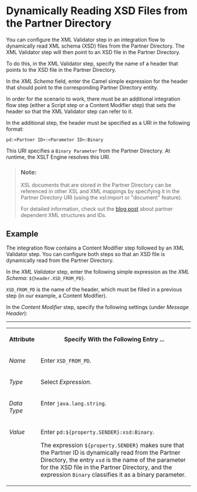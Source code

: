 <!-- loio9331745d24ae4aa3b3a2bf137f7815b3 -->

# Dynamically Reading XSD Files from the Partner Directory

You can configure the XML Validator step in an integration flow to dynamically read XML schema \(XSD\) files from the Partner Directory. The XML Validator step will then point to an XSD file in the Partner Directory.

To do this, in the XML Validator step, specify the name of a header that points to the XSD file in the Partner Directory.

In the *XML Schema* field, enter the Camel simple expression for the header that should point to the corresponding Partner Directory entity.

In order for the scenario to work, there must be an additional integration flow step \(either a Script step or a Content Modifier step\) that sets the header so that the XML Validator step can refer to it.

In the additional step, the header must be specified as a URI in the following format:

`pd:<Partner ID>:<Parameter ID>:Binary`

This URI specifies a `Binary Parameter` from the Partner Directory. At runtime, the XSLT Engine resolves this URI.

> ### Note:  
> XSL documents that are stored in the Partner Directory can be referenced in other XSL and XML mappings by specifying it in the Partner Directory URI \(using the xsl:import or "document" feature\).
> 
> For detailed information, check out the [blog post](https://blogs.sap.com/2017/08/22/cloud-integration-partner-directory-partner-dependent-xml-structures-and-ids/) about partner dependent XML structures and IDs.



<a name="loio9331745d24ae4aa3b3a2bf137f7815b3__section_gy3_ddb_r1b"/>

## Example

The integration flow contains a Content Modifier step followed by an XML Validator step. You can configure both steps so that an XSD file is dynamically read from the Partner Directory.

In the *XML Validator* step, enter the following simple expression as the *XML Schema*: `${header.XSD_FROM_PD}`.

`XSD_FROM_PD` is the name of the header, which must be filled in a previous step \(in our example, a Content Modifier\).

In the *Content Modifier* step, specify the following settings \(under *Message Header*\):

****


<table>
<tr>
<th valign="top">

Attribute



</th>
<th valign="top">

Specify With the Following Entry ...



</th>
</tr>
<tr>
<td valign="top">

 *Name* 



</td>
<td valign="top">

Enter `XSD_FROM_PD`.



</td>
</tr>
<tr>
<td valign="top">

 *Type* 



</td>
<td valign="top">

Select *Expression*.



</td>
</tr>
<tr>
<td valign="top">

 *Data Type* 



</td>
<td valign="top">

Enter `java.lang.string`.



</td>
</tr>
<tr>
<td valign="top">

 *Value* 



</td>
<td valign="top">

Enter `pd:${property.SENDER}:xsd:Binary`.

The expression `${property.SENDER}` makes sure that the Partner ID is dynamically read from the Partner Directory, the entry `xsd` is the name of the parameter for the XSD file in the Partner Directory, and the expression `Binary` classifies it as a binary parameter.



</td>
</tr>
</table>

